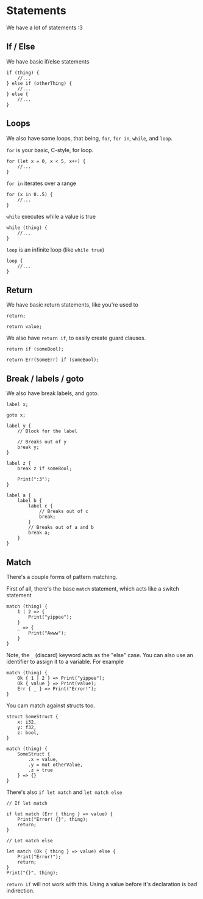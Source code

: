 # Statements

We have a lot of statements :3

## If / Else

We have basic if/else statements

```
if (thing) {
    //...
} else if (otherThing) {
    //...
} else {
    //...
}
```

## Loops

We also have some loops, that being, `for`, `for in`, `while`, and `loop`.

`for` is your basic, C-style, for loop.

```
for (let x = 0, x < 5, x++) {
    //...
}
```

`for in` iterates over a range

```
for (x in 0..5) {
    //...
}
```

`while` executes while a value is true

```
while (thing) {
    //...
}
```

`loop` is an infinite loop (like `while true`)

```
loop {
    //...
}
```

## Return

We have basic return statements, like you're used to

```
return;

return value;
```

We also have `return if`, to easily create guard clauses.

```
return if (someBool);

return Err(SomeErr) if (someBool);
```

## Break / labels / goto

We also have break labels, and goto.

```
label x;

goto x;

label y {
    // Block for the label

    // Breaks out of y
    break y;
}

label z {
    break z if someBool;

    Print(":3");
}

label a {
    label b {
        label c {
            // Breaks out of c
            break;
        }
        // Breaks out of a and b
        break a;
    }
}
```

## Match

There's a couple forms of pattern matching.

First of all, there's the base `match` statement, which acts like a switch statement

```
match (thing) {
    1 | 2 => {
        Print("yippee");
    }
    _ => {
        Print("Awww");
    }
}
```

Note, the `_` (discard) keyword acts as the "else" case. 
You can also use an identifier to assign it to a variable. For example

```
match (thing) {
    Ok { 1 | 2 } => Print("yippee");
    Ok { value } => Print(value);
    Err { _ } => Print("Error!");
}
```

You cam match against structs too.

```
struct SomeStruct {
    x: i32,
    y: f32,
    z: bool,
}

match (thing) {
    SomeStruct {
        .x = value,
        .y = mut otherValue,
        .z = true
    } => {}
}
```

There's also  `if let match` and `let match else`

```
// If let match

if let match (Err { thing } => value) {
    Print("Error! {}", thing);
    return;
}

// Let match else

let match (Ok { thing } => value) else {
    Print("Error!");
    return;
}
Print("{}", thing);
```

`return if` will not work with this. Using a value before it's declaration is bad indirection.
